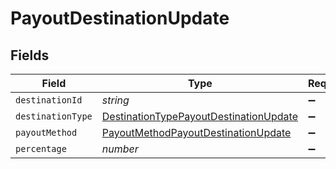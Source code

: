 # PayoutDestinationUpdate


## Fields

| Field                                                                                                   | Type                                                                                                    | Required                                                                                                | Description                                                                                             |
| ------------------------------------------------------------------------------------------------------- | ------------------------------------------------------------------------------------------------------- | ------------------------------------------------------------------------------------------------------- | ------------------------------------------------------------------------------------------------------- |
| `destinationId`                                                                                         | *string*                                                                                                | :heavy_minus_sign:                                                                                      | N/A                                                                                                     |
| `destinationType`                                                                                       | [DestinationTypePayoutDestinationUpdate](../../models/shared/destinationtypepayoutdestinationupdate.md) | :heavy_minus_sign:                                                                                      | N/A                                                                                                     |
| `payoutMethod`                                                                                          | [PayoutMethodPayoutDestinationUpdate](../../models/shared/payoutmethodpayoutdestinationupdate.md)       | :heavy_minus_sign:                                                                                      | N/A                                                                                                     |
| `percentage`                                                                                            | *number*                                                                                                | :heavy_minus_sign:                                                                                      | N/A                                                                                                     |